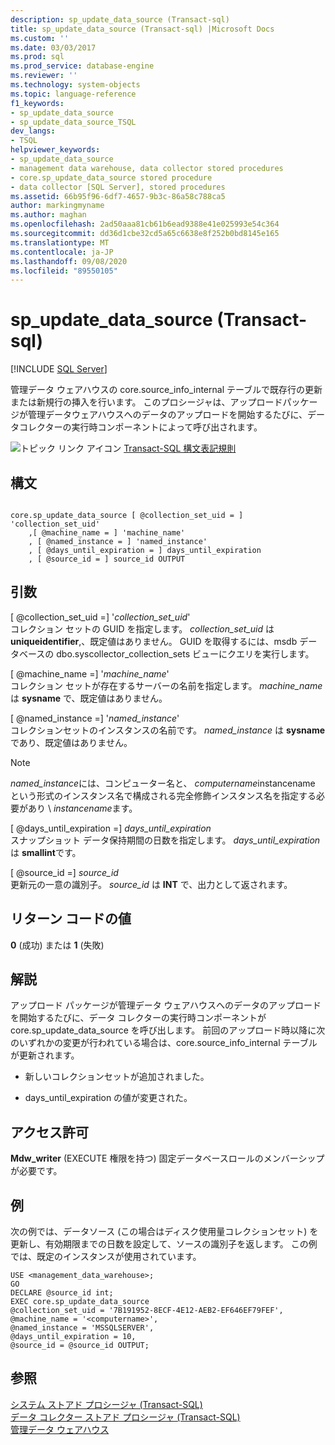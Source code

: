 ```yaml
---
description: sp_update_data_source (Transact-sql)
title: sp_update_data_source (Transact-sql) |Microsoft Docs
ms.custom: ''
ms.date: 03/03/2017
ms.prod: sql
ms.prod_service: database-engine
ms.reviewer: ''
ms.technology: system-objects
ms.topic: language-reference
f1_keywords:
- sp_update_data_source
- sp_update_data_source_TSQL
dev_langs:
- TSQL
helpviewer_keywords:
- sp_update_data_source
- management data warehouse, data collector stored procedures
- core.sp_update_data_source stored procedure
- data collector [SQL Server], stored procedures
ms.assetid: 66b95f96-6df7-4657-9b3c-86a58c788ca5
author: markingmyname
ms.author: maghan
ms.openlocfilehash: 2ad50aaa81cb61b6ead9388e41e025993e54c364
ms.sourcegitcommit: dd36d1cbe32cd5a65c6638e8f252b0bd8145e165
ms.translationtype: MT
ms.contentlocale: ja-JP
ms.lasthandoff: 09/08/2020
ms.locfileid: "89550105"
---
```

# <a name="coresp_update_data_source-transact-sql"></a>sp_update_data_source (Transact-sql)
[!INCLUDE [SQL Server](../../includes/applies-to-version/sqlserver.md)]

  管理データ ウェアハウスの core.source_info_internal テーブルで既存行の更新または新規行の挿入を行います。 このプロシージャは、アップロードパッケージが管理データウェアハウスへのデータのアップロードを開始するたびに、データコレクターの実行時コンポーネントによって呼び出されます。  
  
 ![トピック リンク アイコン](../../database-engine/configure-windows/media/topic-link.gif "トピック リンク アイコン") [Transact-SQL 構文表記規則](../../t-sql/language-elements/transact-sql-syntax-conventions-transact-sql.md)  
  
## <a name="syntax"></a>構文  
  
```  
  
core.sp_update_data_source [ @collection_set_uid = ] 'collection_set_uid'  
    ,[ @machine_name = ] 'machine_name'  
    , [ @named_instance = ] 'named_instance'  
    , [ @days_until_expiration = ] days_until_expiration  
    , [ @source_id = ] source_id OUTPUT  
```  
  
## <a name="arguments"></a>引数  
 [ @collection_set_uid =] '*collection_set_uid*'  
 コレクション セットの GUID を指定します。 *collection_set_uid* は **uniqueidentifier**,、既定値はありません。 GUID を取得するには、msdb データベースの dbo.syscollector_collection_sets ビューにクエリを実行します。  
  
 [ @machine_name =] '*machine_name*'  
 コレクション セットが存在するサーバーの名前を指定します。 *machine_name* は **sysname** で、既定値はありません。  
  
 [ @named_instance =] '*named_instance*'  
 コレクションセットのインスタンスの名前です。 *named_instance* は **sysname**であり、既定値はありません。  
  
> [!NOTE]  
>  *named_instance*には、コンピューター名と、 *computername*instancename という形式のインスタンス名で構成される完全修飾インスタンス名を指定する必要があり \\ *instancename*ます。  
  
 [ @days_until_expiration =] *days_until_expiration*  
 スナップショット データ保持期間の日数を指定します。 *days_until_expiration* は **smallint**です。  
  
 [ @source_id =] *source_id*  
 更新元の一意の識別子。 *source_id* は **INT** で、出力として返されます。  
  
## <a name="return-code-values"></a>リターン コードの値  
 **0** (成功) または **1** (失敗)  
  
## <a name="remarks"></a>解説  
 アップロード パッケージが管理データ ウェアハウスへのデータのアップロードを開始するたびに、データ コレクターの実行時コンポーネントが core.sp_update_data_source を呼び出します。 前回のアップロード時以降に次のいずれかの変更が行われている場合は、core.source_info_internal テーブルが更新されます。  
  
-   新しいコレクションセットが追加されました。  
  
-   days_until_expiration の値が変更された。  
  
## <a name="permissions"></a>アクセス許可  
 **Mdw_writer** (EXECUTE 権限を持つ) 固定データベースロールのメンバーシップが必要です。  
  
## <a name="examples"></a>例  
 次の例では、データソース (この場合はディスク使用量コレクションセット) を更新し、有効期限までの日数を設定して、ソースの識別子を返します。 この例では、既定のインスタンスが使用されています。  
  
```  
USE <management_data_warehouse>;  
GO  
DECLARE @source_id int;  
EXEC core.sp_update_data_source   
@collection_set_uid = '7B191952-8ECF-4E12-AEB2-EF646EF79FEF',   
@machine_name = '<computername>',  
@named_instance = 'MSSQLSERVER',  
@days_until_expiration = 10,  
@source_id = @source_id OUTPUT;  
```  
  
## <a name="see-also"></a>参照  
 [システム ストアド プロシージャ &#40;Transact-SQL&#41;](../../relational-databases/system-stored-procedures/system-stored-procedures-transact-sql.md)   
 [データ コレクター ストアド プロシージャ &#40;Transact-SQL&#41;](../../relational-databases/system-stored-procedures/data-collector-stored-procedures-transact-sql.md)   
 [管理データ ウェアハウス](../../relational-databases/data-collection/management-data-warehouse.md)  
  
  
